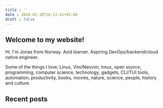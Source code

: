 ```yaml
---
title : ''
date : 2024-03-10T16:13:41+01:00
draft : false
---
```


## Welcome to my website!
Hi. I'm Jonas from Norway. Avid learner. Aspiring DevOps/backend/cloud native engineer.

Some of the things I love; Linux, Vim/Neovim, tmux, open source, programming, computer science, technology, gadgets, CLI/TUI tools, automation, productivity, books, movies, nature, science, people, history and culture.
## Recent posts

